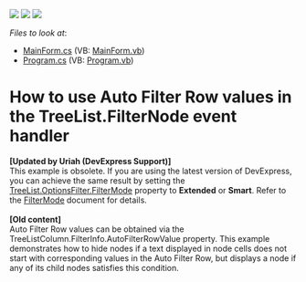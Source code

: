 <!-- default badges list -->
![](https://img.shields.io/endpoint?url=https://codecentral.devexpress.com/api/v1/VersionRange/128638332/13.1.4%2B)
[![](https://img.shields.io/badge/Open_in_DevExpress_Support_Center-FF7200?style=flat-square&logo=DevExpress&logoColor=white)](https://supportcenter.devexpress.com/ticket/details/E3902)
[![](https://img.shields.io/badge/📖_How_to_use_DevExpress_Examples-e9f6fc?style=flat-square)](https://docs.devexpress.com/GeneralInformation/403183)
<!-- default badges end -->
<!-- default file list -->
*Files to look at*:

* [MainForm.cs](./CS/FilterNodeExample/MainForm.cs) (VB: [MainForm.vb](./VB/FilterNodeExample/MainForm.vb))
* [Program.cs](./CS/FilterNodeExample/Program.cs) (VB: [Program.vb](./VB/FilterNodeExample/Program.vb))
<!-- default file list end -->
# How to use Auto Filter Row values in the TreeList.FilterNode event handler


<p><strong>[Updated by Uriah (DevExpress Support)]</strong><br />This example is obsolete. If you are using the latest version of DevExpress, you can achieve the same result by setting the <a href="https://documentation.devexpress.com/#WindowsForms/DevExpressXtraTreeListTreeListOptionsFilter_FilterModetopic">TreeList.OptionsFilter.FilterMode</a> property to <strong>Extended</strong> or <strong>Smart</strong>. Refer to the <a href="https://documentation.devexpress.com/#WindowsForms/DevExpressXtraTreeListFilterModeEnumtopic">FilterMode</a> document for details.<br /><br /><strong>[Old content]</strong><br />Auto Filter Row values can be obtained via the TreeListColumn.FilterInfo.AutoFilterRowValue property. This example demonstrates how to hide nodes if a text displayed in node cells does not start with corresponding values in the Auto Filter Row, but displays a node if any of its child nodes satisfies this condition.</p>

<br/>



